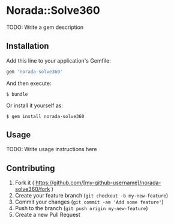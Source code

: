 # Norada::Solve360

TODO: Write a gem description

## Installation

Add this line to your application's Gemfile:

```ruby
gem 'norada-solve360'
```

And then execute:

    $ bundle

Or install it yourself as:

    $ gem install norada-solve360

## Usage

TODO: Write usage instructions here

## Contributing

1. Fork it ( https://github.com/[my-github-username]/norada-solve360/fork )
2. Create your feature branch (`git checkout -b my-new-feature`)
3. Commit your changes (`git commit -am 'Add some feature'`)
4. Push to the branch (`git push origin my-new-feature`)
5. Create a new Pull Request
